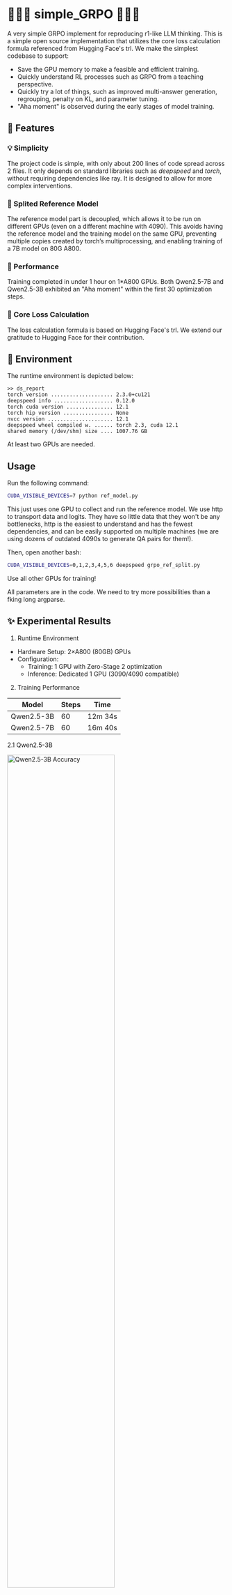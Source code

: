 # 🚀🚀🚀 simple_GRPO 🚀🚀🚀
A very simple GRPO implement for reproducing r1-like LLM thinking.
This is a simple open source implementation that utilizes the core loss calculation formula referenced from Hugging Face's trl. 
We make the simplest codebase to support: 
- Save the GPU memory to make a feasible and efficient training. 
- Quickly understand RL processes such as GRPO from a teaching perspective. 
- Quickly try a lot of things, such as improved multi-answer generation, regrouping, penalty on KL, and parameter tuning.
- "Aha moment" is observed during the early stages of model training.

## 🌟 Features
### 💡 Simplicity
The project code is simple, with only about 200 lines of code spread across 2 files. It only depends on standard libraries such as _deepspeed_ and _torch_, without requiring dependencies like ray. It is designed to allow for more complex interventions.

### 🤖 Splited Reference Model
The reference model part is decoupled, which allows it to be run on different GPUs (even on a different machine with 4090). This avoids having the reference model and the training model on the same GPU, preventing multiple copies created by torch’s multiprocessing, and enabling training of a 7B model on 80G A800.

### 💃 Performance
Training completed in under 1 hour on 1*A800 GPUs. Both Qwen2.5-7B and Qwen2.5-3B exhibited an "Aha moment" within the first 30 optimization steps.

### 🥳 Core Loss Calculation
The loss calculation formula is based on Hugging Face's trl. We extend our gratitude to Hugging Face for their contribution.

## 🙌 Environment
The runtime environment is depicted below:
```
>> ds_report
torch version .................... 2.3.0+cu121
deepspeed info ................... 0.12.0
torch cuda version ............... 12.1
torch hip version ................ None
nvcc version ..................... 12.1
deepspeed wheel compiled w. ...... torch 2.3, cuda 12.1
shared memory (/dev/shm) size .... 1007.76 GB
```
At least two GPUs are needed.

## Usage
Run the following command:
``` bash
CUDA_VISIBLE_DEVICES=7 python ref_model.py
```
This just uses one GPU to collect and run the reference model.
We use http to transport data and logits.
They have so little data that they won't be any bottlenecks, http is the easiest to understand and has the fewest dependencies, and can be easily supported on multiple machines (we are using dozens of outdated 4090s to generate QA pairs for them!).

Then, open another bash:
``` bash
CUDA_VISIBLE_DEVICES=0,1,2,3,4,5,6 deepspeed grpo_ref_split.py
```
Use all other GPUs for training!

All parameters are in the code. We need to try more possibilities than a fking long argparse.

## ✨ Experimental Results

1. Runtime Environment
- Hardware Setup: 2×A800 (80GB) GPUs
- Configuration:
  - Training: 1 GPU with Zero-Stage 2 optimization
  - Inference: Dedicated 1 GPU (3090/4090 compatible)

2. Training Performance
   
| Model        | Steps | Time       |
|--------------|-------|------------|
| Qwen2.5-3B   | 60    | 12m 34s    |
| Qwen2.5-7B   | 60    | 16m 40s    |

2.1 Qwen2.5-3B

<img src="https://github.com/lsdefine/simple_GRPO/blob/main/images/Qwen2dot5-3B-res.jpg" alt="Qwen2.5-3B Accuracy" width="70%" style="display: inline-block; margin-right: 5px;">  

- Accuracy:
  - Stabilizes above 60% after 5 optimization steps
  - Peaks at ~70%
- Format Compliance:
  - Reaches ≈100% after 30 steps

2.2 Qwen2.5-7B

<img src="https://github.com/lsdefine/simple_GRPO/blob/main/images/Qwen2dot5-7B-res.jpg" alt="Qwen2.5-3B Accuracy" width="70%" style="display: inline-block; margin-right: 5px;">  

- Accuracy:
  - Maintains >90% throughout training
- Format Compliance:
  - Achieves 100% within 30 steps
- Convergence: Both metrics show rapid convergence

## Aha Moment
1. Qwen2.5-3B (Step 20)
> `<think>`
> ...
> To find out how many more eggs Camden painted than Arnold,  we subtract the number of eggs painted by Arnold from the number of eggs painted by Camden. So, 21 - 28 = -7.  **However, this result doesn't make sense in the context of the problem,
> as Camden cannot have painted fewer eggs than Arnold.
> Let's reconsider the initial solution steps:
> we should verify if the initial assumption about the relationship between Camden and Sarah's eggs is correct.**
> ...
> `</think>`
> `<answer>`-7`</answer>`

2. Qwen2.5-7B (Step 20)

> `<think>`
> ...
> Therefore, Joanne gathered 350 apples from the average trees.
> **However, this doesn't seem right because the total should be 500 and we've already accounted for 150,
> leaving room only for 350 from the average trees, which contradicts the total. Let's reassess.**
> ...
> `</think>`
> `<answer>`350`</answer>`

## 😊 TODO
- Answer generation may be invalid due to a group containing all wrong answers or all correct answers. We need group reorganization and better answer generation.
- GPU memory is still tight if it generates long cots. We have to split the groups to make the batch smaller.

We have implemented and are testing these features. They will be available soon.

## 🎉🎉🎉 Authors
This project is developed by Dr. Jiaqing Liang, Ph.D. student Jinyi Han, and Master student Xinyi Wang at the KnowledgeWorks Lab, Fudan University.

## 👏👏👏 Citation

If you find the code in our project useful, please consider citing our work as follows:

```
@misc{KW-R1,
  author = {Jiaqing Liang, Jinyi Han, Xinyi Wang, Yanghua Xiao},
  title = {KW-R1: A Simple Implementation of the GRPO Algorithm},
  year = {2025},
  publisher = {GitHub},
  journal = {GitHub repository},
  howpublished = {\url{https://github.com/lsdefine/simple_GRPO}},
}
```
